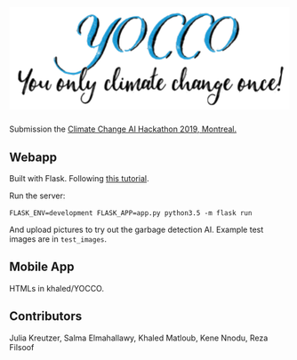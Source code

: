 # &nbsp; ![YOCCO](https://raw.githubusercontent.com/juliakreutzer/yocco/master/static/img/logo.png)

Submission the [Climate Change AI Hackathon 2019, Montreal.](https://climate-change-ai-hackathon.devpost.com/)

## Webapp

Built with Flask. Following [this tutorial](https://github.com/avinassh/pytorch-flask-api-heroku/blob/master/README.md).

Run the server:

	FLASK_ENV=development FLASK_APP=app.py python3.5 -m flask run

And upload pictures to try out the garbage detection AI. Example test images are in `test_images`.

## Mobile App
HTMLs in khaled/YOCCO.

## Contributors
Julia Kreutzer, Salma Elmahallawy, Khaled Matloub, Kene Nnodu, Reza Filsoof

